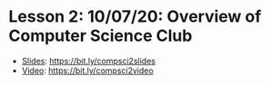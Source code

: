 # Lesson 2: 10/07/20: Overview of Computer Science Club
* [Slides](https://bit.ly/compsci2slides): https://bit.ly/compsci2slides  
* [Video](https://bit.ly/compsci2video):  https://bit.ly/compsci2video